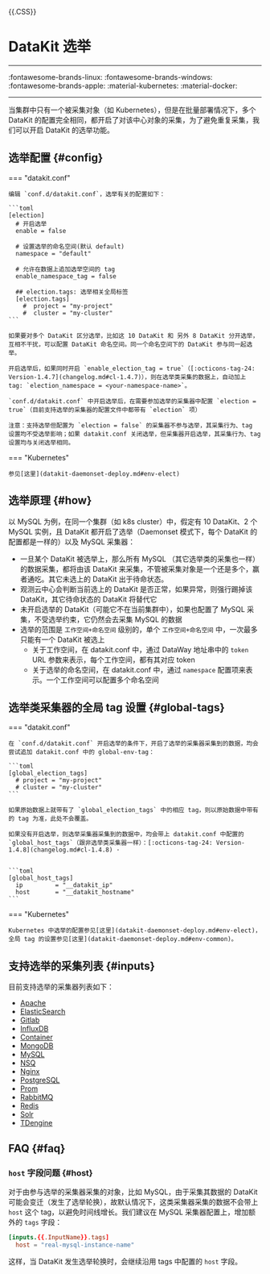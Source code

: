 {{.CSS}}
# DataKit 选举
---

:fontawesome-brands-linux: :fontawesome-brands-windows: :fontawesome-brands-apple: :material-kubernetes: :material-docker:

---

当集群中只有一个被采集对象（如 Kubernetes），但是在批量部署情况下，多个 DataKit 的配置完全相同，都开启了对该中心对象的采集，为了避免重复采集，我们可以开启 DataKit 的选举功能。

## 选举配置 {#config}

=== "datakit.conf"

    编辑 `conf.d/datakit.conf`，选举有关的配置如下：
    
    ```toml
    [election]
      # 开启选举
      enable = false

      # 设置选举的命名空间(默认 default)
      namespace = "default"
    
      # 允许在数据上追加选举空间的 tag
      enable_namespace_tag = false
    
      ## election.tags: 选举相关全局标签
      [election.tags]
        #  project = "my-project"
        #  cluster = "my-cluster"
    ```
    
    如果要对多个 DataKit 区分选举，比如这 10 DataKit 和 另外 8 DataKit 分开选举，互相不干扰，可以配置 DataKit 命名空间。同一个命名空间下的 DataKit 参与同一起选举。
    
    开启选举后，如果同时开启 `enable_election_tag = true`（[:octicons-tag-24: Version-1.4.7](changelog.md#cl-1.4.7)），则在选举类采集的数据上，自动加上 tag: `election_namespace = <your-namespace-name>`。

    `conf.d/datakit.conf` 中开启选举后，在需要参加选举的采集器中配置 `election = true`（目前支持选举的采集器的配置文件中都带有 `election` 项）

    注意：支持选举但配置为 `election = false` 的采集器不参与选举，其采集行为、tag 设置均不受选举影响；如果 datakit.conf 关闭选举，但采集器开启选举，其采集行为、tag 设置均与关闭选举相同。

=== "Kubernetes"

    参见[这里](datakit-daemonset-deploy.md#env-elect)

## 选举原理 {#how}

以 MySQL 为例，在同一个集群（如 k8s cluster）中，假定有 10 DataKit、2 个 MySQL 实例，且 DataKit 都开启了选举（Daemonset 模式下，每个 DataKit 的配置都是一样的）以及 MySQL 采集器：

- 一旦某个 DataKit 被选举上，那么所有 MySQL （其它选举类的采集也一样）的数据采集，都将由该 DataKit 来采集，不管被采集对象是一个还是多个，赢者通吃。其它未选上的 DataKit 出于待命状态。
- 观测云中心会判断当前选上的 DataKit 是否正常，如果异常，则强行踢掉该 DataKit，其它待命状态的 DataKit 将替代它
- 未开启选举的 DataKit（可能它不在当前集群中），如果也配置了 MySQL 采集，不受选举约束，它仍然会去采集 MySQL 的数据
- 选举的范围是 `工作空间+命名空间` 级别的，单个 `工作空间+命名空间` 中，一次最多只能有一个 DataKit 被选上
    - 关于工作空间，在 datakit.conf 中，通过 DataWay 地址串中的 `token` URL 参数来表示，每个工作空间，都有其对应 token
    - 关于选举的命名空间，在 datakit.conf 中，通过 `namespace` 配置项来表示。一个工作空间可以配置多个命名空间

## 选举类采集器的全局 tag 设置 {#global-tags}

=== "datakit.conf"

    在 `conf.d/datakit.conf` 开启选举的条件下，开启了选举的采集器采集到的数据，均会尝试追加 datakit.conf 中的 global-env-tag：
    
    ```toml
    [global_election_tags]
      # project = "my-project"
      # cluster = "my-cluster"
    ```

    如果原始数据上就带有了 `global_election_tags` 中的相应 tag，则以原始数据中带有的 tag 为准，此处不会覆盖。

    如果没有开启选举，则选举采集器采集到的数据中，均会带上 datakit.conf 中配置的 `global_host_tags`（跟非选举类采集器一样）：[:octicons-tag-24: Version-1.4.8](changelog.md#cl-1.4.8) ·


    ```toml
    [global_host_tags]
      ip         = "__datakit_ip"
      host       = "__datakit_hostname"
    ```

=== "Kubernetes"

    Kubernetes 中选举的配置参见[这里](datakit-daemonset-deploy.md#env-elect)，全局 tag 的设置参见[这里](datakit-daemonset-deploy.md#env-common)。

## 支持选举的采集列表 {#inputs}

目前支持选举的采集器列表如下：

- [Apache](apache.md)
- [ElasticSearch](elasticsearch.md)
- [Gitlab](gitlab.md)
- [InfluxDB](influxdb.md)
- [Container](container.md)
- [MongoDB](mongodb.md)
- [MySQL](mysql.md)
- [NSQ](nsq.md)
- [Nginx](nginx.md)
- [PostgreSQL](postgresql.md)
- [Prom](prom.md)
- [RabbitMQ](rabbitmq.md)
- [Redis](redis.md)
- [Solr](solr.md)
- [TDengine](tdengine.md)

## FAQ {#faq}

### `host` 字段问题 {#host}

对于由参与选举的采集器采集的对象，比如 MySQL，由于采集其数据的 DataKit 可能会变迁（发生了选举轮换），故默认情况下，这类采集器采集的数据不会带上 `host` 这个 tag，以避免时间线增长。我们建议在 MySQL 采集器配置上，增加额外的 `tags` 字段：

```toml
[inputs.{{.InputName}}.tags]
  host = "real-mysql-instance-name"
```

这样，当 DataKit 发生选举轮换时，会继续沿用 tags 中配置的 `host` 字段。
